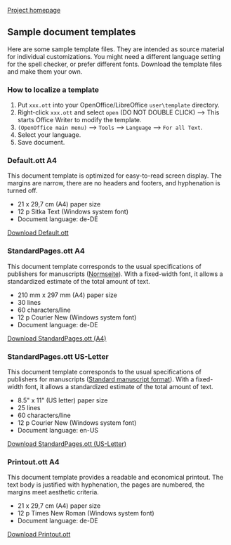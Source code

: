 [Project homepage](index)

## Sample document templates

Here are some sample template files. They are intended as source material for individual customizations. You might need a different language setting for the spell checker, or prefer different fonts. Download the template files and make them your own.

### How to localize a template

1. Put `xxx.ott` into your OpenOffice/LibreOffice `user\template` directory. 
2. Right-click `xxx.ott` and select `open`  (DO NOT DOUBLE CLICK) --> This starts Office Writer to modify the template.
3. `(OpenOffice main menu)` --> `Tools` --> `Language` --> `For all Text`.
4. Select your language.
5. Save document. 


### Default.ott A4

This document template is optimized for easy-to-read screen display. The margins are narrow, there are no headers and footers, and hyphenation is turned off.

* 21 x 29,7 cm (A4) paper size
* 12 p Sitka Text (Windows system font)
* Document language: de-DE

[Download Default.ott](https://raw.githubusercontent.com/peter88213/StyleSwitcher/master/ott/samples-de/Default.ott)


### StandardPages.ott A4

This document template corresponds to the usual specifications of publishers for manuscripts ([Normseite](https://de.wikipedia.org/wiki/Normseite)). With a fixed-width font, it allows a standardized estimate of the total amount of text.

* 210 mm x 297 mm (A4) paper size
* 30 lines
* 60 characters/line
* 12 p Courier New (Windows system font)
* Document language: de-DE

[Download StandardPages.ott (A4)](https://raw.githubusercontent.com/peter88213/StyleSwitcher/master/ott/samples-de/StandardPages.ott)


### StandardPages.ott US-Letter

This document template corresponds to the usual specifications of publishers for manuscripts ([Standard manuscript format](https://en.wikipedia.org/wiki/Standard_manuscript_format)). With a fixed-width font, it allows a standardized estimate of the total amount of text.

* 8.5" x 11" (US letter) paper size
* 25 lines
* 60 characters/line
* 12 p Courier New (Windows system font)
* Document language: en-US

[Download StandardPages.ott (US-Letter)](https://raw.githubusercontent.com/peter88213/StyleSwitcher/master/ott/samples-en/StandardPages.ott)


### Printout.ott A4

This document template provides a readable and economical printout. The text body is justified with hyphenation, the pages are numbered, the margins meet aesthetic criteria.

* 21 x 29,7 cm (A4) paper size
* 12 p Times New Roman (Windows system font)
* Document language: de-DE


[Download Printout.ott](https://raw.githubusercontent.com/peter88213/StyleSwitcher/master/ott/samples-de/Printout.ott)


